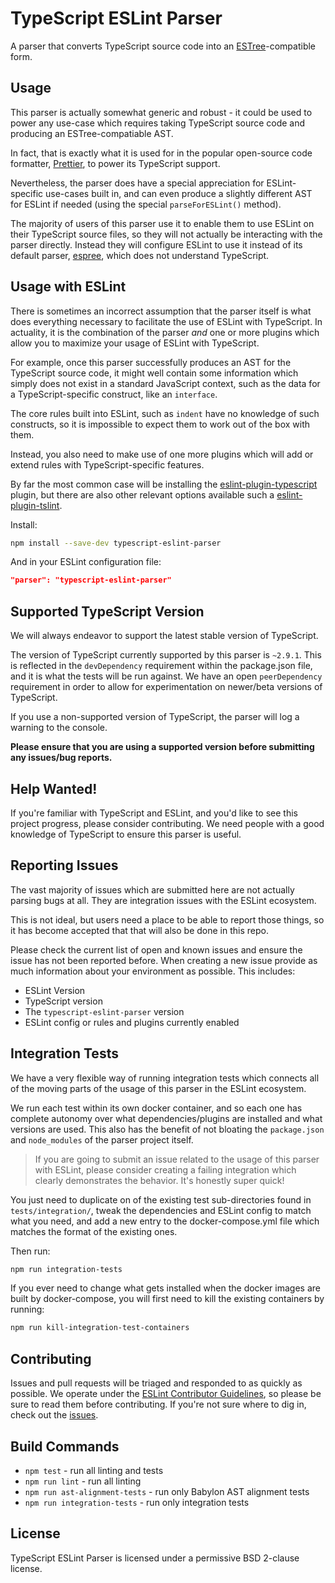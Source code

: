 # TypeScript ESLint Parser

A parser that converts TypeScript source code into an [ESTree](https://github.com/estree/estree)-compatible form.

## Usage

This parser is actually somewhat generic and robust - it could be used to power any use-case which requires taking TypeScript source code and producing an ESTree-compatiable AST.

In fact, that is exactly what it is used for in the popular open-source code formatter, [Prettier](https://prettier.io), to power its TypeScript support.

Nevertheless, the parser does have a special appreciation for ESLint-specific use-cases built in, and can even produce a slightly different AST for ESLint if needed (using the special `parseForESLint()` method).

The majority of users of this parser use it to enable them to use ESLint on their TypeScript source files, so they will not actually be interacting with the parser directly. Instead they will configure ESLint to use it instead of its default parser, [espree](https://github.com/eslint/espree), which does not understand TypeScript.

## Usage with ESLint

There is sometimes an incorrect assumption that the parser itself is what does everything necessary to facilitate the use of ESLint with TypeScript. In actuality, it is the combination of the parser _and_ one or more plugins which allow you to maximize your usage of ESLint with TypeScript.

For example, once this parser successfully produces an AST for the TypeScript source code, it might well contain some information which simply does not exist in a standard JavaScript context, such as the data for a TypeScript-specific construct, like an `interface`.

The core rules built into ESLint, such as `indent` have no knowledge of such constructs, so it is impossible to expect them to work out of the box with them.

Instead, you also need to make use of one more plugins which will add or extend rules with TypeScript-specific features.

By far the most common case will be installing the [eslint-plugin-typescript](https://github.com/nzakas/eslint-plugin-typescript) plugin, but there are also other relevant options available such a [eslint-plugin-tslint](https://github.com/JamesHenry/eslint-plugin-tslint).

Install:

```sh
npm install --save-dev typescript-eslint-parser
```

And in your ESLint configuration file:

```json
"parser": "typescript-eslint-parser"
```

## Supported TypeScript Version

We will always endeavor to support the latest stable version of TypeScript.

The version of TypeScript currently supported by this parser is `~2.9.1`. This is reflected in the `devDependency` requirement within the package.json file, and it is what the tests will be run against. We have an open `peerDependency` requirement in order to allow for experimentation on newer/beta versions of TypeScript.

If you use a non-supported version of TypeScript, the parser will log a warning to the console.

**Please ensure that you are using a supported version before submitting any issues/bug reports.**

## Help Wanted!

If you're familiar with TypeScript and ESLint, and you'd like to see this project progress, please consider contributing. We need people with a good knowledge of TypeScript to ensure this parser is useful.

## Reporting Issues

The vast majority of issues which are submitted here are not actually parsing bugs at all. They are integration issues with the ESLint ecosystem.

This is not ideal, but users need a place to be able to report those things, so it has become accepted that that will also be done in this repo.

Please check the current list of open and known issues and ensure the issue has not been reported before. When creating a new issue provide as much information about your environment as possible. This includes:
 - ESLint Version
 - TypeScript version
 - The `typescript-eslint-parser` version
 - ESLint config or rules and plugins currently enabled

## Integration Tests

We have a very flexible way of running integration tests which connects all of the moving parts of the usage of this parser in the ESLint ecosystem.

We run each test within its own docker container, and so each one has complete autonomy over what dependencies/plugins are installed and what versions are used. This also has the benefit of not bloating the `package.json` and `node_modules` of the parser project itself.

> If you are going to submit an issue related to the usage of this parser with ESLint, please consider creating a failing integration which clearly demonstrates the behavior. It's honestly super quick!

You just need to duplicate on of the existing test sub-directories found in `tests/integration/`, tweak the dependencies and ESLint config to match what you need, and add a new entry to the docker-compose.yml file which matches the format of the existing ones.

Then run:

```sh
npm run integration-tests
```

If you ever need to change what gets installed when the docker images are built by docker-compose, you will first need to kill the existing containers by running:

```sh
npm run kill-integration-test-containers
```

## Contributing

Issues and pull requests will be triaged and responded to as quickly as possible. We operate under the [ESLint Contributor Guidelines](http://eslint.org/docs/developer-guide/contributing), so please be sure to read them before contributing. If you're not sure where to dig in, check out the [issues](https://github.com/eslint/typescript-eslint-parser/issues).

## Build Commands

* `npm test` - run all linting and tests
* `npm run lint` - run all linting
* `npm run ast-alignment-tests` - run only Babylon AST alignment tests
* `npm run integration-tests` - run only integration tests

## License

TypeScript ESLint Parser is licensed under a permissive BSD 2-clause license.
